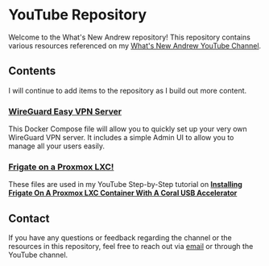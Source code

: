 # YouTube Repository

Welcome to the What's New Andrew repository! This repository contains various resources referenced on my [What's New Andrew YouTube Channel](https://www.youtube.com/@whats.new.andrew).

## Contents

I will continue to add items to the repository as I build out more content.  


### [WireGuard Easy VPN Server](https://github.com/WhatsNewAndrew/YouTube/blob/main/docker-compose/wireguard-easy/compose.yml)
This Docker Compose file will allow you to quickly set up your very own WireGuard VPN server.  It includes a simple Admin UI to allow you to manage all your users easily.

### [Frigate on a Proxmox LXC!](https://github.com/WhatsNewAndrew/YouTube/tree/main/docker-compose/frigate)
These files are used in my YouTube Step-by-Step tutorial on **[Installing Frigate On A Proxmox LXC Container With A Coral USB Accelerator](https://youtu.be/zKk9dnAp8FM)**

## Contact

If you have any questions or feedback regarding the channel or the resources in this repository, feel free to reach out via [email](mailto:andrew@whatsnewandrew.com) or through the YouTube channel.

<!--
**WhatsNewAndrew/WhatsNewAndrew** is a ✨ _special_ ✨ repository because its `README.md` (this file) appears on your GitHub profile.

Here are some ideas to get you started:

- 🔭 I’m currently working on ...
- 🌱 I’m currently learning ...
- 👯 I’m looking to collaborate on ...
- 🤔 I’m looking for help with ...
- 💬 Ask me about ...
- 📫 How to reach me: ...
- 😄 Pronouns: ...
- ⚡ Fun fact: ...
-->
